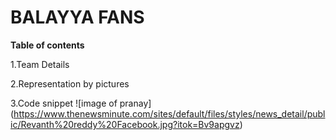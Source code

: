 # BALAYYA FANS

**Table of contents** 

1.Team Details

2.Representation by pictures

3.Code snippet
![image of pranay]
(https://www.thenewsminute.com/sites/default/files/styles/news_detail/public/Revanth%20reddy%20Facebook.jpg?itok=Bv9apgvz)
